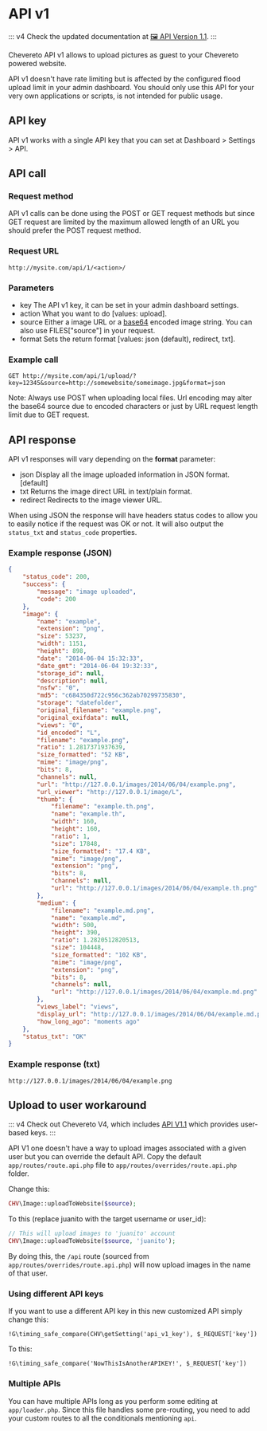 # API v1

::: v4
Check the updated documentation at [🖼 API Version 1.1](https://v4-docs.chevereto.com/developer/api/api-v1.html).
:::

Chevereto API v1 allows to upload pictures as guest to your Chevereto powered website.

API v1 doesn't have rate limiting but is affected by the configured flood upload limit in your admin dashboard. You should only use this API for your very own applications or scripts, is not intended for public usage.

## API key

API v1 works with a single API key that you can set at Dashboard > Settings > API.

## API call

### Request method

API v1 calls can be done using the POST or GET request methods but since GET request are limited by the maximum allowed length of an URL you should prefer the POST request method.

### Request URL

```plain
http://mysite.com/api/1/<action>/
```

### Parameters

- key The API v1 key, it can be set in your admin dashboard settings.
- action What you want to do [values: upload].
- source Either a image URL or a [base64](https://en.wikipedia.org/wiki/Base64) encoded image string. You can also use FILES["source"] in your request.
- format Sets the return format [values: json (default), redirect, txt].

### Example call

```plain
GET http://mysite.com/api/1/upload/?key=12345&source=http://somewebsite/someimage.jpg&format=json
```

Note: Always use POST when uploading local files. Url encoding may alter the base64 source due to encoded characters or just by URL request length limit due to GET request.

## API response

API v1 responses will vary depending on the **format** parameter:

- json Display all the image uploaded information in JSON format. [default]
- txt Returns the image direct URL in text/plain format.
- redirect Redirects to the image viewer URL.

When using JSON the response will have headers status codes to allow you to easily notice if the request was OK or not. It will also output the `status_txt` and `status_code` properties.

### Example response (JSON)

```json
{
    "status_code": 200,
    "success": {
        "message": "image uploaded",
        "code": 200
    },
    "image": {
        "name": "example",
        "extension": "png",
        "size": 53237,
        "width": 1151,
        "height": 898,
        "date": "2014-06-04 15:32:33",
        "date_gmt": "2014-06-04 19:32:33",
        "storage_id": null,
        "description": null,
        "nsfw": "0",
        "md5": "c684350d722c956c362ab70299735830",
        "storage": "datefolder",
        "original_filename": "example.png",
        "original_exifdata": null,
        "views": "0",
        "id_encoded": "L",
        "filename": "example.png",
        "ratio": 1.2817371937639,
        "size_formatted": "52 KB",
        "mime": "image/png",
        "bits": 8,
        "channels": null,
        "url": "http://127.0.0.1/images/2014/06/04/example.png",
        "url_viewer": "http://127.0.0.1/image/L",
        "thumb": {
            "filename": "example.th.png",
            "name": "example.th",
            "width": 160,
            "height": 160,
            "ratio": 1,
            "size": 17848,
            "size_formatted": "17.4 KB",
            "mime": "image/png",
            "extension": "png",
            "bits": 8,
            "channels": null,
            "url": "http://127.0.0.1/images/2014/06/04/example.th.png"
        },
        "medium": {
            "filename": "example.md.png",
            "name": "example.md",
            "width": 500,
            "height": 390,
            "ratio": 1.2820512820513,
            "size": 104448,
            "size_formatted": "102 KB",
            "mime": "image/png",
            "extension": "png",
            "bits": 8,
            "channels": null,
            "url": "http://127.0.0.1/images/2014/06/04/example.md.png"
        },
        "views_label": "views",
        "display_url": "http://127.0.0.1/images/2014/06/04/example.md.png",
        "how_long_ago": "moments ago"
    },
    "status_txt": "OK"
}
```

### Example response (txt)

```plain
http://127.0.0.1/images/2014/06/04/example.png
```

## Upload to user workaround

::: v4
Check out Chevereto V4, which includes [API V1.1](https://v4-docs.chevereto.com/developer/api/api-v1.html) which provides user-based keys.
:::

API V1 one doesn't have a way to upload images associated with a given user but you can override the default API. Copy the default `app/routes/route.api.php` file to `app/routes/overrides/route.api.php` folder.

Change this:

```php
CHV\Image::uploadToWebsite($source);
```

To this (replace juanito with the target username or user_id):

```php
// This will upload images to 'juanito' account
CHV\Image::uploadToWebsite($source, 'juanito');
```

By doing this, the `/api` route (sourced from `app/routes/overrides/route.api.php`) will now upload images in the name of that user.

### Using different API keys

If you want to use a different API key in this new customized API simply change this:

```plain
!G\timing_safe_compare(CHV\getSetting('api_v1_key'), $_REQUEST['key'])
```

To this:

```plain
!G\timing_safe_compare('NowThisIsAnotherAPIKEY!', $_REQUEST['key'])
```

### Multiple APIs

You can have multiple APIs long as you perform some editing at `app/loader.php`. Since this file handles some pre-routing, you need to add your custom routes to all the conditionals mentioning `api`.
